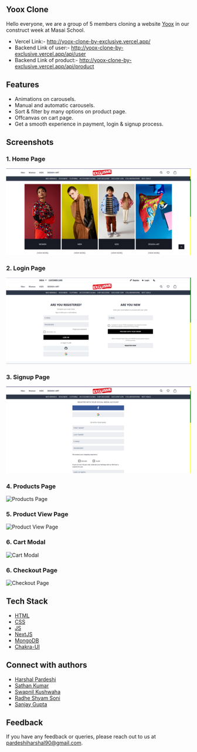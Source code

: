 ## Yoox Clone

Hello everyone, we are a group of 5 members cloning a website [Yoox](https://www.yoox.com/us) in our construct week at Masai School.
- Vercel Link:- http://yoox-clone-by-exclusive.vercel.app/
- Backend Link of user:- http://yoox-clone-by-exclusive.vercel.app/api/user
- Backend Link of product:- http://yoox-clone-by-exclusive.vercel.app/api/product

## Features

- Animations on carousels.
- Manual and automatic carousels.
- Sort & filter by many options on product page.
- Offcanvas on cart page.
- Get a smooth experience in payment, login & signup process.


## Screenshots

### 1. Home Page

![Home Page](./assets/homePage.png)

### 2. Login Page

![Login Page](./assets/loginPage.png)

### 3. Signup Page

![Signup Page](./assets/signupPage.png)

### 4. Products Page

![Products Page](./assets/productsPage.png)

### 5. Product View Page

![Product View Page](./assets/singleProductPage.png)

### 6. Cart Modal

![Cart Modal](./assets/cartModal.png)

### 6. Checkout Page

![Checkout Page](./assets/checkoutPage.png)


## Tech Stack

- [HTML](https://developer.mozilla.org/en-US/docs/Web/HTML)
- [CSS](https://developer.mozilla.org/en-US/docs/Web/CSS)
- [JS](https://developer.mozilla.org/en-US/docs/Web/JavaScript)
- [NextJS](https://nextjs.org/)
- [MongoDB](https://www.mongodb.com/)
- [Chakra-UI](https://chakra-ui.com/)


## Connect with authors

- [Harshal Pardeshi](https://www.linkedin.com/in/harshalpardeshi/)
- [Sathan Kumar](https://www.linkedin.com/in/sathan-kothandam/)
- [Swapnil Kushwaha](https://www.linkedin.com/in/swapnil-kushwaha-24b3a1185/)
- [Radhe Shyam Soni](https://www.linkedin.com/in/radhe-shyam-soni-692529148/)
- [Sanjay Gupta](https://www.linkedin.com/in/iamsanjaygupta/)


## Feedback

If you have any feedback or queries, please reach out to us at pardeshiharshal90@gmail.com.
